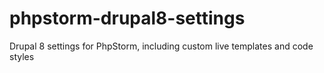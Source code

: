 # phpstorm-drupal8-settings
Drupal 8 settings for PhpStorm, including custom live templates and code styles
